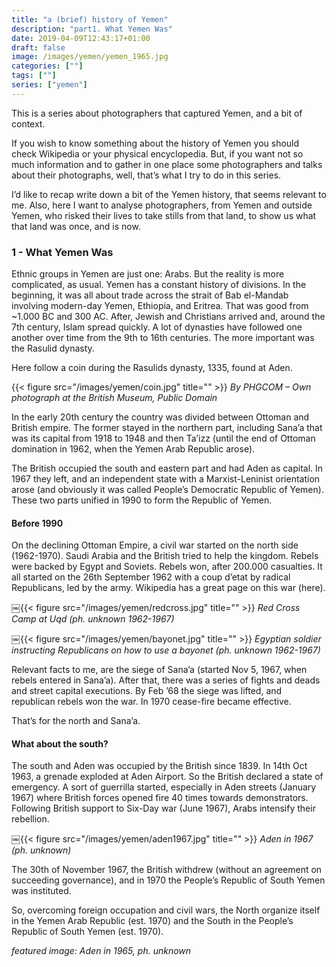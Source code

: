 ```yaml
---
title: "a (brief) history of Yemen"
description: "part1. What Yemen Was"
date: 2019-04-09T12:43:17+01:00
draft: false
image: /images/yemen/yemen_1965.jpg
categories: [""]
tags: [""]
series: ["yemen"]
---
```

This is a series about photographers that captured Yemen, and a bit of context.

If you wish to know something about the history of Yemen you should check Wikipedia or your physical encyclopedia. But, if you want not so much information and to gather in one place some photographers and talks about their photographs, well, that’s what I try to do in this series.

I’d like to recap write down a bit of the Yemen history, that seems relevant to me. Also, here I want to analyse photographers, from Yemen and outside Yemen, who risked their lives to take stills from that land, to show us what that land was once, and is now.

### 1 - What Yemen Was
Ethnic groups in Yemen are just one: Arabs. But the reality is more complicated, as usual. Yemen has a constant history of divisions. In the beginning, it was all about trade across the strait of Bab el-Mandab involving modern-day Yemen, Ethiopia, and Eritrea. That was good from ~1.000 BC and 300 AC. After, Jewish and Christians arrived and, around the 7th century, Islam spread quickly. A lot of dynasties have followed one another over time from the 9th to 16th centuries. The more important was the Rasulid dynasty.

Here follow a coin during the Rasulids dynasty, 1335, found at Aden.

{{< figure src="/images/yemen/coin.jpg" title="" >}}
_By PHGCOM – Own photograph at the British Museum, Public Domain_

In the early 20th century the country was divided between Ottoman and British empire. The former stayed in the northern part, including Sana’a that was its capital from 1918 to 1948 and then Ta’izz (until the end of Ottoman domination in 1962, when the Yemen Arab Republic arose).

The British occupied the south and eastern part and had Aden as capital. In 1967 they left, and an independent state with a Marxist-Leninist orientation arose (and obviously it was called People’s Democratic Republic of Yemen).
These two parts unified in 1990 to form the Republic of Yemen.

#### Before 1990
On the declining Ottoman Empire, a civil war started on the north side (1962-1970). Saudi Arabia and the British tried to help the kingdom. Rebels were backed by Egypt and Soviets. Rebels won, after 200.000 casualties. It all started on the 26th September 1962 with a coup d’etat by radical Republicans, led by the army. Wikipedia has a great page on this war (here).

￼{{< figure src="/images/yemen/redcross.jpg" title="" >}}
_Red Cross Camp at Uqd (ph. unknown 1962-1967)_

￼{{< figure src="/images/yemen/bayonet.jpg" title="" >}}
_Egyptian soldier instructing Republicans on how to use a bayonet (ph. unknown 1962-1967)_

Relevant facts to me, are the siege of Sana’a (started Nov 5, 1967, when rebels entered in Sana’a). After that, there was a series of fights and deads and street capital executions. By Feb ’68 the siege was lifted, and republican rebels won the war. In 1970 cease-fire became effective.

That’s for the north and Sana’a.

#### What about the south?
The south and Aden was occupied by the British since 1839. In 14th Oct 1963, a grenade exploded at Aden Airport. So the British declared a state of emergency.
A sort of guerrilla started, especially in Aden streets (January 1967) where British forces opened fire 40 times towards demonstrators. Following British support to Six-Day war (June 1967), Arabs intensify their rebellion.

￼{{< figure src="/images/yemen/aden1967.jpg" title="" >}}
_Aden in 1967 (ph. unknown)_

The 30th of November 1967, the British withdrew (without an agreement on succeeding governance), and in 1970 the People’s Republic of South Yemen was instituted.

So, overcoming foreign occupation and civil wars, the North organize itself in the Yemen Arab Republic (est. 1970) and the South in the People’s Republic of South Yemen (est. 1970).

_featured image: Aden in 1965, ph. unknown_
